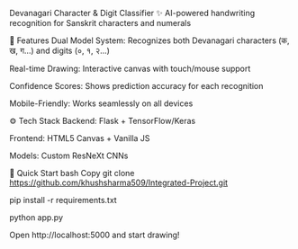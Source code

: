 Devanagari Character & Digit Classifier
✨ AI-powered handwriting recognition for Sanskrit characters and numerals


🚀 Features
Dual Model System: Recognizes both Devanagari characters (क, ख, ग...) and digits (०, १, २...)

Real-time Drawing: Interactive canvas with touch/mouse support

Confidence Scores: Shows prediction accuracy for each recognition

Mobile-Friendly: Works seamlessly on all devices

⚙️ Tech Stack
Backend: Flask + TensorFlow/Keras

Frontend: HTML5 Canvas + Vanilla JS

Models: Custom ResNeXt CNNs

🎯 Quick Start
bash
Copy
git clone https://github.com/khushsharma509/Integrated-Project.git   

pip install -r requirements.txt

python app.py

Open http://localhost:5000 and start drawing!

